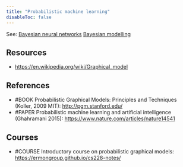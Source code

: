 ```yaml
---
title: "Probabilistic machine learning"
disableToc: false 
---
```


See:
[Bayesian neural networks](Bayesian%20neural%20networks.md)
[Bayesian modelling](Bayesian%20modelling.md)


## Resources
- https://en.wikipedia.org/wiki/Graphical_model

## References
- #BOOK Probabilistic Graphical Models: Principles and Techniques (Koller, 2009 MIT): http://pgm.stanford.edu/ 
- #PAPER Probabilistic machine learning and artificial intelligence (Ghahramani 2015): https://www.nature.com/articles/nature14541

## Courses
- #COURSE Introductory course on probabilistic graphical models: https://ermongroup.github.io/cs228-notes/

